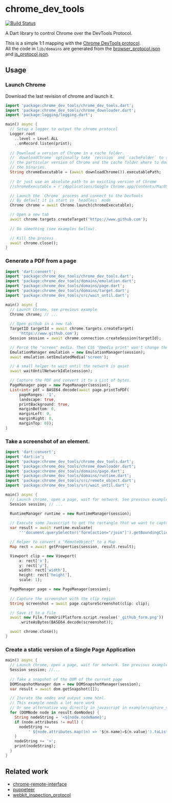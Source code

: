 # chrome_dev_tools

[![Build Status](https://travis-ci.org/xavierhainaux/chrome_dev_tools.svg?branch=master)](https://travis-ci.org/xavierhainaux/chrome_dev_tools)

A Dart library to control Chrome over the DevTools Protocol.

This is a simple 1:1 mapping with the [Chrome DevTools protocol](https://chromedevtools.github.io/devtools-protocol/).  
All the code in `lib/domains` are generated from the [browser_protocol.json](https://chromium.googlesource.com/chromium/src/+/master/third_party/blink/renderer/core/inspector/browser_protocol-1.3.json) and [js_protocol.json](https://chromium.googlesource.com/v8/v8/+/master/src/inspector/js_protocol.json).


## Usage

### Launch Chrome

Download the last revision of chrome and launch it.
```dart
import 'package:chrome_dev_tools/chrome_dev_tools.dart';
import 'package:chrome_dev_tools/chrome_downloader.dart';
import 'package:logging/logging.dart';

main() async {
  // Setup a logger to output the chrome protocol
  Logger.root
    ..level = Level.ALL
    ..onRecord.listen(print);
  
  // Download a version of Chrome in a cache folder.
  // `downloadChrome` optionally take `revision` and `cacheFolder` to specify
  // the particular version of Chrome and the cache folder where to download
  // the binaries.
  String chromeExecutable = (await downloadChrome()).executablePath;
  
  // Or just use an absolute path to an existing version of Chrome
  //chromeExecutable = r'/Applications/Google Chrome.app/Contents/MacOS/Google Chrome';

  // Launch the `Chrome` process and connect to the DevTools
  // By default it is start in `headless` mode
  Chrome chrome = await Chrome.launch(chromeExecutable);

  // Open a new tab
  await chrome.targets.createTarget('https://www.github.com');
  
  // Do something (see examples bellow).

  // Kill the process
  await chrome.close();
}
```

### Generate a PDF from a page

```dart
import 'dart:convert';
import 'package:chrome_dev_tools/chrome_dev_tools.dart';
import 'package:chrome_dev_tools/domains/emulation.dart';
import 'package:chrome_dev_tools/domains/page.dart';
import 'package:chrome_dev_tools/domains/target.dart';
import 'package:chrome_dev_tools/src/wait_until.dart';

main() async {
  // Launch Chrome, see previous example
  Chrome chrome; // ...
  
  // Open github in a new tab
  TargetID targetId = await chrome.targets.createTarget(
      'https://www.github.com');
  Session session = await chrome.connection.createSession(targetId);

  // Force the "screen" media. Then CSS "@media print" won't change the look
  EmulationManager emulation = new EmulationManager(session);
  await emulation.setEmulatedMedia('screen');

  // A small helper to wait until the network is quiet
  await waitUntilNetworkIdle(session);

  // Capture the PDF and convert it to a List of bytes.
  PageManager page = new PageManager(session);
  List<int> pdf = BASE64.decode(await page.printToPDF(
      pageRanges: '1',
      landscape: true,
      printBackground: true,
      marginBottom: 0,
      marginLeft: 0,
      marginRight: 0,
      marginTop: 0));
}
```

### Take a screenshot of an element.
```dart
import 'dart:convert';
import 'dart:io';
import 'package:chrome_dev_tools/chrome_dev_tools.dart';
import 'package:chrome_dev_tools/chrome_downloader.dart';
import 'package:chrome_dev_tools/domains/page.dart';
import 'package:chrome_dev_tools/domains/runtime.dart';
import 'package:chrome_dev_tools/src/remote_object.dart';
import 'package:chrome_dev_tools/src/wait_until.dart';

main() async {
  // Launch chrome, open a page, wait for network. See previous examples
  Session session; // ...

  RuntimeManager runtime = new RuntimeManager(session);
  
  // Execute some Javascript to get the rectangle that we want to capture
  var result = await runtime.evaluate(
      '''document.querySelector('form[action="/join"]').getBoundingClientRect();''');

  // Helper to convert a "RemoteObject" to a Map
  Map rect = await getProperties(session, result.result);

  Viewport clip = new Viewport(
      x: rect['x'],
      y: rect['y'],
      width: rect['width'],
      height: rect['height'],
      scale: 1);

  PageManager page = new PageManager(session);
  
  // Capture the screenshot with the clip region
  String screenshot = await page.captureScreenshot(clip: clip);

  // Save it to a file
  await new File.fromUri(Platform.script.resolve('_github_form.png'))
      .writeAsBytes(BASE64.decode(screenshot));

  await chrome.close();
}

```
### Create a static version of a Single Page Application
```dart
main() async {
  // Launch chrome, open a page, wait for network. See previous examples
  Session session; //...
  
  // Take a snapshot of the DOM of the current page
  DOMSnapshotManager dom = new DOMSnapshotManager(session);
  var result = await dom.getSnapshot([]);

  // Iterate the nodes and output some html.
  // This example needs a lot more work
  // Or see alternative way directly in javascript in example/capture_spa_with_javascript.dart
  for (DOMNode node in result.domNodes) {
    String nodeString = '<${node.nodeName}';
    if (node.attributes != null) {
      nodeString +=
          ' ${node.attributes.map((n) => '${n.name}=${n.value}').toList()}';
    }
    nodeString += '>';
    print(nodeString);
  }
}
```

## Related work
 * [chrome-remote-interface](https://github.com/cyrus-and/chrome-remote-interface)
 * [puppeteer](https://github.com/GoogleChrome/puppeteer)
 * [webkit_inspection_protocol](https://github.com/google/webkit_inspection_protocol.dart)